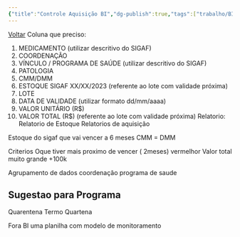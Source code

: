 ```yaml
---
{"title":"Controle Aquisição BI","dg-publish":true,"tags":["trabalho/BI andamento"],"permalink":"/2-trabalho/med-vencer/","dgPassFrontmatter":true}
---
```


[Voltar](2.Trabalho/index.md)
Coluna que preciso:
1. MEDICAMENTO (utilizar descritivo do SIGAF)
2. COORDENAÇÃO
3. VÍNCULO / PROGRAMA DE SAÚDE (utilizar descritivo do SIGAF)
4. PATOLOGIA
5. CMM/DMM
6. ESTOQUE SIGAF XX/XX/2023 (referente ao lote com validade próxima)
7. LOTE
8. DATA DE VALIDADE (utilizar formato dd/mm/aaaa)
9. VALOR UNITÁRIO (R$)
10. VALOR TOTAL (R$) (referente ao lote com validade próxima)
Relatorio:
Relatorio de Estoque
Relatorios de aquisição

Estoque do sigaf
que vai vencer a 6 meses
CMM = DMM

Criterios
Oque tiver mais proximo de vencer ( 2meses) vermelhor
Valor total muito grande +100k

Agrupamento de dados
coordenação
programa de saude

## Sugestao para Programa 
Quarentena Termo
Quartena 

Fora BI uma planilha com modelo de monitoramento